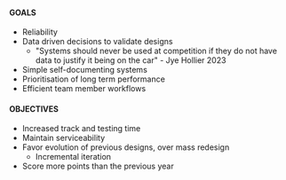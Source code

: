 
#### GOALS
- Reliability 
- Data driven decisions to validate designs
	- "Systems should never be used at competition if they do not have data to justify it being on the car" - Jye Hollier 2023
- Simple self-documenting systems
- Prioritisation of long term performance
- Efficient team member workflows

#### OBJECTIVES
- Increased track and testing time
- Maintain serviceability
- Favor evolution of previous designs, over mass redesign
	- Incremental iteration
- Score more points than the previous year


